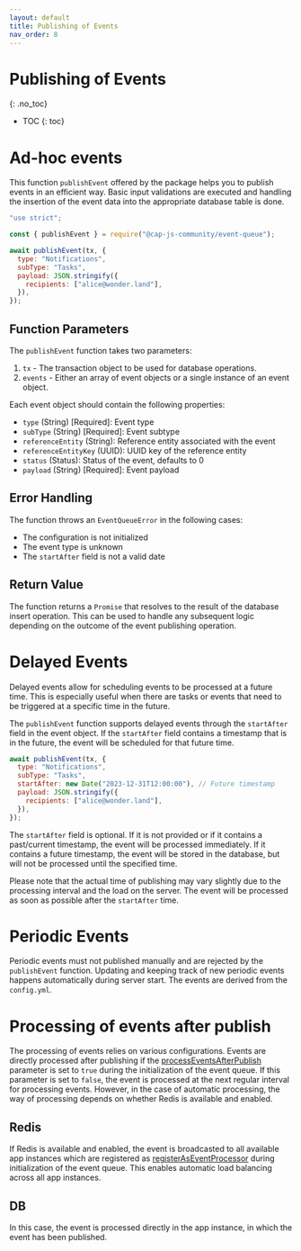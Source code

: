 ```yaml
---
layout: default
title: Publishing of Events
nav_order: 8
---
```


<!-- prettier-ignore-start -->


# Publishing of Events
{: .no_toc}
<!-- prettier-ignore-end -->

<!-- prettier-ignore -->
- TOC
{: toc}

# Ad-hoc events

This function `publishEvent` offered by the package helps you to publish events in an efficient way.
Basic input validations are executed and handling the insertion of the event data into the appropriate database table is done.

```js
"use strict";

const { publishEvent } = require("@cap-js-community/event-queue");

await publishEvent(tx, {
  type: "Notifications",
  subType: "Tasks",
  payload: JSON.stringify({
    recipients: ["alice@wonder.land"],
  }),
});
```

## Function Parameters

The `publishEvent` function takes two parameters:

1. `tx` - The transaction object to be used for database operations.
2. `events` - Either an array of event objects or a single instance of an event object.

Each event object should contain the following properties:

- `type` (String) [Required]: Event type
- `subType` (String) [Required]: Event subtype
- `referenceEntity` (String): Reference entity associated with the event
- `referenceEntityKey` (UUID): UUID key of the reference entity
- `status` (Status): Status of the event, defaults to 0
- `payload` (String) [Required]: Event payload

## Error Handling

The function throws an `EventQueueError` in the following cases:

- The configuration is not initialized
- The event type is unknown
- The `startAfter` field is not a valid date

## Return Value

The function returns a `Promise` that resolves to the result of the database insert operation. This can be used to
handle any subsequent logic depending on the outcome of the event publishing operation.

# Delayed Events

Delayed events allow for scheduling events to be processed at a future time. This is especially useful when there are
tasks or events that need to be triggered at a specific time in the future.

The `publishEvent` function supports delayed events through the `startAfter` field in the event object. If
the `startAfter` field contains a timestamp that is in the future, the event will be scheduled for that future time.

```js
await publishEvent(tx, {
  type: "Notifications",
  subType: "Tasks",
  startAfter: new Date("2023-12-31T12:00:00"), // Future timestamp
  payload: JSON.stringify({
    recipients: ["alice@wonder.land"],
  }),
});
```

The `startAfter` field is optional. If it is not provided or if it contains a past/current timestamp, the event will
be processed immediately. If it contains a future timestamp, the event will be stored in the database, but will not be
processed until the specified time.

Please note that the actual time of publishing may vary slightly due to the processing interval and the load on the
server. The event will be processed as soon as possible after the `startAfter` time.

# Periodic Events

Periodic events must not published manually and are rejected by the `publishEvent` function. Updating and keeping track
of new periodic events happens automatically during server start. The events are derived from the `config.yml`.

# Processing of events after publish

The processing of events relies on various configurations. Events are directly processed after publishing if
the [processEventsAfterPublish](/event-queue/setup/#initialization-parameters) parameter is set to `true` during the
initialization of the event queue. If this parameter is set to `false`, the event is processed at the next regular
interval for processing events. However, in the case of automatic processing, the way of processing depends on whether
Redis is available and enabled.

## Redis

If Redis is available and enabled, the event is broadcasted to all available app instances which are registered
as [registerAsEventProcessor](/event-queue/setup/#initialization-parameters) during initialization of the event queue.
This enables automatic load balancing across all app instances.

## DB

In this case, the event is processed directly in the app instance, in which the event has been published.
